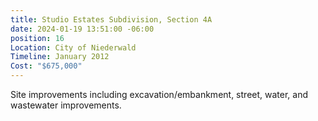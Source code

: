 ```yaml
---
title: Studio Estates Subdivision, Section 4A
date: 2024-01-19 13:51:00 -06:00
position: 16
Location: City of Niederwald
Timeline: January 2012
Cost: "$675,000"
---
```


Site improvements including excavation/embankment, street, water, and wastewater improvements.